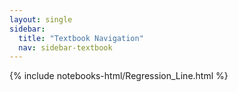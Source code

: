 ```yaml
---
layout: single
sidebar:
  title: "Textbook Navigation"
  nav: sidebar-textbook
---
```


{% include notebooks-html/Regression_Line.html %}
